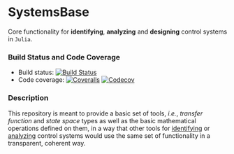 # SystemsBase

Core functionality for **identifying**, **analyzing** and **designing** control
systems in `Julia`.

### Build Status and Code Coverage

-  Build status: [![Build Status][build-img]][build-link]
-  Code coverage: [![Coveralls][ca-img]][ca-link] [![Codecov][cc-img]][cc-link]

[build-img]:  https://travis-ci.org/JuliaSystems/SystemsBase.jl.svg?branch=master
[build-link]: https://travis-ci.org/JuliaSystems/SystemsBase.jl
[ca-img]: https://coveralls.io/repos/github/JuliaSystems/SystemsBase.jl/badge.svg?branch=master
[ca-link]: https://coveralls.io/github/JuliaSystems/SystemsBase.jl?branch=master
[cc-img]: https://codecov.io/gh/JuliaSystems/SystemsBase.jl/branch/master/graph/badge.svg
[cc-link]: https://codecov.io/gh/JuliaSystems/SystemsBase.jl

### Description

This repository is meant to provide a basic set of tools, *i.e.*, *transfer
function* and *state space* types as well as the basic mathematical operations
defined on them, in a way that other tools for [identifying][kth-sysid] or [analyzing][kth-ct] control systems would use the same set of functionality
in a transparent, coherent way.

[kth-sysid]: https://github.com/JuliaSystems/IdentificationToolbox.jl
[kth-ct]: https://github.com/JuliaSystems/ControlToolbox.jl
